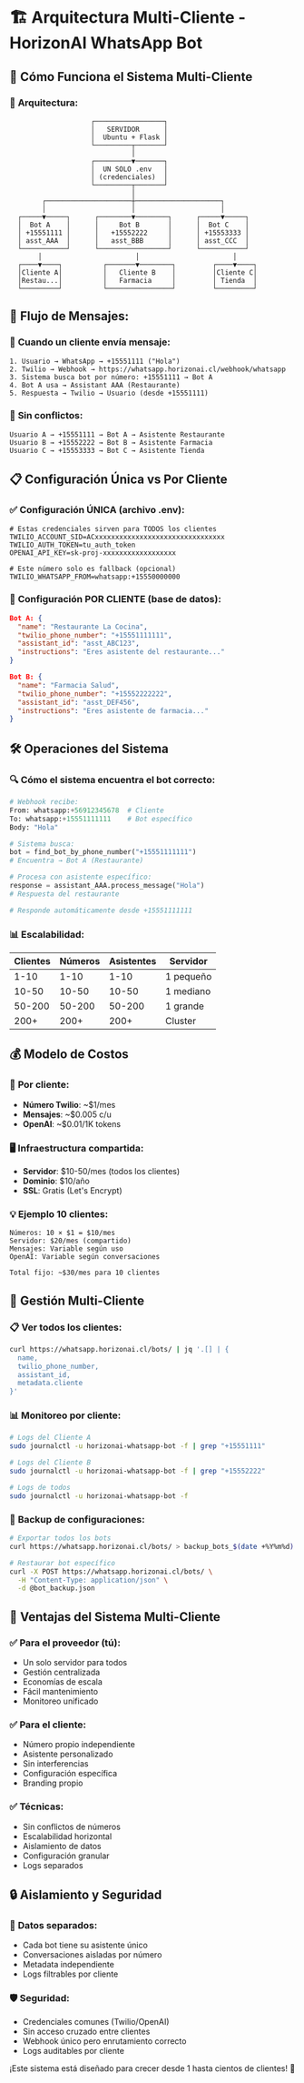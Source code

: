# 🏗️ Arquitectura Multi-Cliente - HorizonAI WhatsApp Bot

## 🎯 **Cómo Funciona el Sistema Multi-Cliente**

### 📐 **Arquitectura:**

```
                    ┌─────────────────┐
                    │   SERVIDOR      │
                    │  Ubuntu + Flask │
                    └─────────┬───────┘
                              │
                    ┌─────────▼───────┐
                    │  UN SOLO .env   │
                    │ (credenciales)  │
                    └─────────┬───────┘
                              │
        ┌─────────────────────┼─────────────────────┐
        │                     │                     │
  ┌─────▼─────┐      ┌────────▼────────┐      ┌─────▼─────┐
  │  Bot A    │      │     Bot B       │      │  Bot C    │
  │ +15551111 │      │   +15552222     │      │ +15553333 │
  │ asst_AAA  │      │   asst_BBB      │      │ asst_CCC  │
  └───────────┘      └─────────────────┘      └───────────┘
       │                       │                       │
  ┌────▼────┐          ┌───────▼────────┐         ┌────▼────┐
  │Cliente A│          │   Cliente B    │         │Cliente C│
  │Restau...│          │   Farmacia     │         │ Tienda  │
  └─────────┘          └────────────────┘         └─────────┘
```

## 🔄 **Flujo de Mensajes:**

### 📱 **Cuando un cliente envía mensaje:**

```
1. Usuario → WhatsApp → +15551111 ("Hola")
2. Twilio → Webhook → https://whatsapp.horizonai.cl/webhook/whatsapp
3. Sistema busca bot por número: +15551111 → Bot A
4. Bot A usa → Assistant AAA (Restaurante)
5. Respuesta → Twilio → Usuario (desde +15551111)
```

### 🔧 **Sin conflictos:**

```
Usuario A → +15551111 → Bot A → Asistente Restaurante
Usuario B → +15552222 → Bot B → Asistente Farmacia  
Usuario C → +15553333 → Bot C → Asistente Tienda
```

## 📋 **Configuración Única vs Por Cliente**

### ✅ **Configuración ÚNICA (archivo .env):**
```env
# Estas credenciales sirven para TODOS los clientes
TWILIO_ACCOUNT_SID=ACxxxxxxxxxxxxxxxxxxxxxxxxxxxxxxxx
TWILIO_AUTH_TOKEN=tu_auth_token
OPENAI_API_KEY=sk-proj-xxxxxxxxxxxxxxxxxx

# Este número solo es fallback (opcional)
TWILIO_WHATSAPP_FROM=whatsapp:+15550000000
```

### 🤖 **Configuración POR CLIENTE (base de datos):**
```json
Bot A: {
  "name": "Restaurante La Cocina",
  "twilio_phone_number": "+15551111111",
  "assistant_id": "asst_ABC123",
  "instructions": "Eres asistente del restaurante..."
}

Bot B: {
  "name": "Farmacia Salud",
  "twilio_phone_number": "+15552222222", 
  "assistant_id": "asst_DEF456",
  "instructions": "Eres asistente de farmacia..."
}
```

## 🛠️ **Operaciones del Sistema**

### 🔍 **Cómo el sistema encuentra el bot correcto:**

```python
# Webhook recibe:
From: whatsapp:+56912345678  # Cliente
To: whatsapp:+15551111111    # Bot específico
Body: "Hola"

# Sistema busca:
bot = find_bot_by_phone_number("+15551111111")
# Encuentra → Bot A (Restaurante)

# Procesa con asistente específico:
response = assistant_AAA.process_message("Hola")
# Respuesta del restaurante

# Responde automáticamente desde +15551111111
```

### 📊 **Escalabilidad:**

| Clientes | Números | Asistentes | Servidor |
|----------|---------|------------|----------|
| 1-10     | 1-10    | 1-10       | 1 pequeño |
| 10-50    | 10-50   | 10-50      | 1 mediano |
| 50-200   | 50-200  | 50-200     | 1 grande  |
| 200+     | 200+    | 200+       | Cluster   |

## 💰 **Modelo de Costos**

### 📱 **Por cliente:**
- **Número Twilio**: ~$1/mes
- **Mensajes**: ~$0.005 c/u
- **OpenAI**: ~$0.01/1K tokens

### 🖥️ **Infraestructura compartida:**
- **Servidor**: $10-50/mes (todos los clientes)
- **Dominio**: $10/año
- **SSL**: Gratis (Let's Encrypt)

### 💡 **Ejemplo 10 clientes:**
```
Números: 10 × $1 = $10/mes
Servidor: $20/mes (compartido)
Mensajes: Variable según uso
OpenAI: Variable según conversaciones

Total fijo: ~$30/mes para 10 clientes
```

## 🔧 **Gestión Multi-Cliente**

### 📋 **Ver todos los clientes:**
```bash
curl https://whatsapp.horizonai.cl/bots/ | jq '.[] | {
  name, 
  twilio_phone_number, 
  assistant_id,
  metadata.cliente
}'
```

### 📊 **Monitoreo por cliente:**
```bash
# Logs del Cliente A
sudo journalctl -u horizonai-whatsapp-bot -f | grep "+15551111"

# Logs del Cliente B  
sudo journalctl -u horizonai-whatsapp-bot -f | grep "+15552222"

# Logs de todos
sudo journalctl -u horizonai-whatsapp-bot -f
```

### 🔄 **Backup de configuraciones:**
```bash
# Exportar todos los bots
curl https://whatsapp.horizonai.cl/bots/ > backup_bots_$(date +%Y%m%d).json

# Restaurar bot específico
curl -X POST https://whatsapp.horizonai.cl/bots/ \
  -H "Content-Type: application/json" \
  -d @bot_backup.json
```

## 🚀 **Ventajas del Sistema Multi-Cliente**

### ✅ **Para el proveedor (tú):**
- Un solo servidor para todos
- Gestión centralizada
- Economías de escala
- Fácil mantenimiento
- Monitoreo unificado

### ✅ **Para el cliente:**
- Número propio independiente
- Asistente personalizado
- Sin interferencias
- Configuración específica
- Branding propio

### ✅ **Técnicas:**
- Sin conflictos de números
- Escalabilidad horizontal
- Aislamiento de datos
- Configuración granular
- Logs separados

## 🔒 **Aislamiento y Seguridad**

### 🔐 **Datos separados:**
- Cada bot tiene su asistente único
- Conversaciones aisladas por número
- Metadata independiente
- Logs filtrables por cliente

### 🛡️ **Seguridad:**
- Credenciales comunes (Twilio/OpenAI)
- Sin acceso cruzado entre clientes
- Webhook único pero enrutamiento correcto
- Logs auditables por cliente

¡Este sistema está diseñado para crecer desde 1 hasta cientos de clientes! 🚀